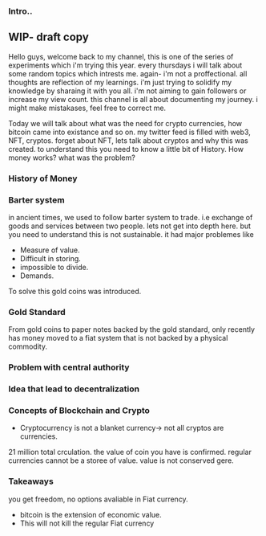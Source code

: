 ### Intro..

## WIP- draft copy

Hello guys, welcome back to my channel, this is one of the series of experiments which i'm trying this year. every thursdays i will talk about some random topics which intrests me. again- i'm not a proffectional. all thoughts are reflection of my learnings. i'm just trying to solidify my knowledge by sharaing it with you all. i'm not aiming to gain followers or increase my view count. this channel is all about documenting my journey. i might make mistakases, feel free to correct me.

Today we will talk about what was the need for crypto currencies, how bitcoin came into existance and so on. my twitter feed is filled with web3, NFT, cryptos. forget about NFT, lets talk about cryptos and why this was created. to understand this you need to know a little bit of History. How money works? what was the problem?

### History of Money

### Barter system

in ancient times, we used to follow barter system to trade. i.e exchange of goods and services between two people. lets not get into depth here. but you need to understand this is not sustainable. it had major problemes like

- Measure of value.
- Difficult in storing.
- impossible to divide.
- Demands.

To solve this gold coins was introduced.

### Gold Standard

From gold coins to paper notes backed by the gold standard, only recently has money moved to a fiat system that is not backed by a physical commodity.

### Problem with central authority

### Idea that lead to decentralization

### Concepts of Blockchain and Crypto

- Cryptocurrency is not a blanket currency-> not all cryptos are currencies.

21 million total crculation. the value of coin you have is confirmed. regular currencies cannot be a storee of value. value is not conserved gere.

### Takeaways

you get freedom, no options avaliable in Fiat currency.

- bitcoin is the extension of economic value.
- This will not kill the regular Fiat currency
